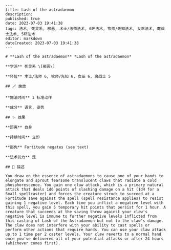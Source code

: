 
    ---
    title: Lash of the astradaemon
    description: 
    published: true
    date: 2023-07-03 19:41:38
    tags: 法术, 死灵系, 邪恶, 术士/法师法术, 6环法术, 牧师/先知法术, 女巫法术, 魔战士法术, 5环法术
    editor: markdown
    dateCreated: 2023-07-03 19:41:38
    ---

    # **Lash of the astradaemon** *Lash of the astradaemon*

    **学派** 死灵系 \[邪恶\] 

    **环位** 术士/法师 6, 牧师/先知 6, 女巫 6, 魔战士 5

    ## 🪄 施放

    **施法时间** 1 标准动作

    **成分** 语言, 姿势

    ## ✨ 效果  

    **距离** 自身  

    **持续时间** 立即 

    **豁免** Fortitude negates (see text)

    **法术抗力** 是

    ## 📖 描述

    You draw on the essence of astradaemons to cause one of your hands to elongate and sprout fearsome translucent claws that radiate a cold phosphorescence. You gain one claw attack, which is a primary natural attack that deals 1d6 points of slashing damage on a hit (1d4 for a Small spellcaster) and forces the creature struck to succeed at a Fortitude save against the spell (spell resistance applies) to resist gaining 1 negative level. Each time you inflict a negative level with this spell, you gain 5 temporary hit points that persist for 1 hour. A creature that succeeds at the saving throw against your claw's negative level is immune to further negative levels inflicted from this casting of Lash of the Astradaemon but not to the claw's damage. The claw does not interfere with your ability to cast spells or perform other actions that require hands. You can use your claw attack up to 1 time per 2 caster levels. Your claw reverts to a normal hand once you've delivered all of your potential attacks or after 24 hours (whichever comes first).
    